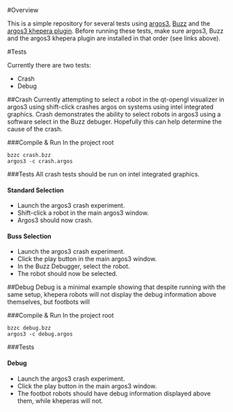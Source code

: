 #Overview

This is a simple repository for several tests using [argos3](https://github.com/ilpincy/argos3), [Buzz](https://github.com/MISTLab/Buzz) and the [argos3 khepera plugin](https://github.com/ilpincy/argos3-kheperaiv). Before running these tests, make sure argos3, Buzz and the argos3 khepera plugin are installed in that order (see links above). 

#Tests

Currently there are two tests:

* Crash
* Debug

##Crash
Currently attempting to select a robot in the qt-opengl visualizer in argos3 using shift-click crashes argos on systems using intel integrated graphics. Crash demonstrates the ability to select robots in argos3 using a software select in the Buzz debuger. Hopefully this can help determine the cause of the crash.

###Compile & Run
In the project root

```
bzzc crash.bzz
argos3 -c crash.argos
```

###Tests
All crash tests should be run on intel integrated graphics. 

#### Standard Selection
* Launch the argos3 crash experiment.
* Shift-click a robot in the main argos3 window.
* Argos3 should now crash. 

#### Buss Selection
* Launch the argos3 crash experiment.
* Click the play button in the main argos3 window.
* In the Buzz Debugger, select the robot.
* The robot should now be selected.

##Debug
Debug is a minimal example showing that despite running with the same setup, khepera robots will not display the debug information above themselves, but footbots will

###Compile & Run
In the project root

```
bzzc debug.bzz
argos3 -c debug.argos
```

###Tests

#### Debug
* Launch the argos3 crash experiment.
* Click the play button in the main argos3 window.
* The footbot robots should have debug information displayed above them, while kheperas will not.
